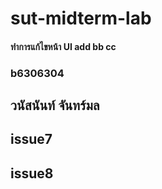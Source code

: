 # sut-midterm-lab
#### ทำการแก้ไขหน้า UI add bb cc
### b6306304
## วนัสนันท์ จันทร์มล
## issue7
## issue8